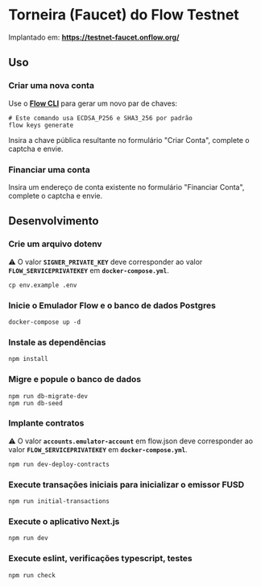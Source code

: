 # **Torneira (Faucet) do Flow Testnet**

Implantado em: **https://testnet-faucet.onflow.org/**

## **Uso**

### **Criar uma nova conta**

Use o **[Flow CLI](https://developers.flow.com/tooling/flow-cli)** para gerar um novo par de chaves:

```
# Este comando usa ECDSA_P256 e SHA3_256 por padrão
flow keys generate
```

Insira a chave pública resultante no formulário "Criar Conta", complete o captcha e envie.

### **Financiar uma conta**

Insira um endereço de conta existente no formulário "Financiar Conta", complete o captcha e envie.

## **Desenvolvimento**

### **Crie um arquivo dotenv**

⚠️ O valor **`SIGNER_PRIVATE_KEY`** deve corresponder ao valor **`FLOW_SERVICEPRIVATEKEY`** em **`docker-compose.yml`**.

```
cp env.example .env
```

### **Inicie o Emulador Flow e o banco de dados Postgres**

```
docker-compose up -d
```

### **Instale as dependências**

```
npm install
```

### **Migre e popule o banco de dados**

```
npm run db-migrate-dev
npm run db-seed
```

### **Implante contratos**

⚠️ O valor **`accounts.emulator-account`** em flow.json deve corresponder ao valor **`FLOW_SERVICEPRIVATEKEY`** em **`docker-compose.yml`**.

```
npm run dev-deploy-contracts
```

### **Execute transações iniciais para inicializar o emissor FUSD**

```
npm run initial-transactions
```

### **Execute o aplicativo Next.js**

```
npm run dev
```

### **Execute eslint, verificações typescript, testes**

```
npm run check
```
